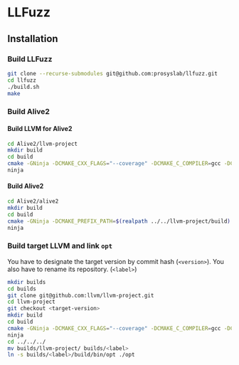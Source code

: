 # LLFuzz

## Installation
### Build LLFuzz
```sh
git clone --recurse-submodules git@github.com:prosyslab/llfuzz.git
cd llfuzz
./build.sh
make
```
### Build Alive2
#### Build LLVM for Alive2
```sh
cd Alive2/llvm-project
mkdir build
cd build
cmake -GNinja -DCMAKE_CXX_FLAGS="--coverage" -DCMAKE_C_COMPILER=gcc -DCMAKE_CXX_COMPILER=g++ -DLLVM_ENABLE_RTTI=ON -DLLVM_ENABLE_EH=ON -DBUILD_SHARED_LIBS=ON -DCMAKE_BUILD_TYPE=Release -DLLVM_TARGETS_TO_BUILD=X86 -DLLVM_ENABLE_ASSERTIONS=ON -DLLVM_ENABLE_PROJECTS="llvm;clang" ../llvm
ninja
```
#### Build Alive2
```sh
cd Alive2/alive2
mkdir build
cd build
cmake -GNinja -DCMAKE_PREFIX_PATH=$(realpath ../../llvm-project/build) -DBUILD_TV=1 -DCMAKE_BUILD_TYPE=Release $(realpath ..)
ninja
```
### Build target LLVM and link `opt`
You have to designate the target version by commit hash (`<version>`). You also have to rename its repository. (`<label>`)
```sh
mkdir builds
cd builds
git clone git@github.com:llvm/llvm-project.git
cd llvm-project
git checkout <target-version>
mkdir build
cd build
cmake -GNinja -DCMAKE_CXX_FLAGS="--coverage" -DCMAKE_C_COMPILER=gcc -DCMAKE_CXX_COMPILER=g++ -DLLVM_ENABLE_RTTI=ON -DLLVM_ENABLE_EH=ON -DBUILD_SHARED_LIBS=ON -DCMAKE_BUILD_TYPE=Release -DLLVM_TARGETS_TO_BUILD=X86 -DLLVM_ENABLE_ASSERTIONS=ON -DLLVM_ENABLE_PROJECTS="llvm;clang" ../llvm
ninja
cd ../../../
mv builds/llvm-project/ builds/<label>
ln -s builds/<label>/build/bin/opt ./opt
```
